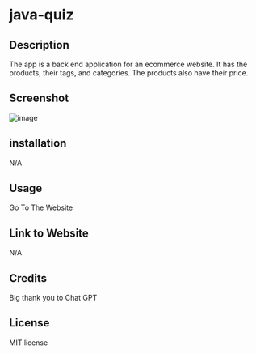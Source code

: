 # java-quiz

## Description 

The app is a back end application for an ecommerce website. It has the products, their tags, and categories. The products also have their price.

## Screenshot

![image](https://github.com/Deveritt96/java-quiz/assets/149841074/b293fc12-7a1b-404d-a4bc-8349cd6ff995)


## installation

N/A

## Usage

Go To The Website


## Link to Website

N/A


## Credits

Big thank you to Chat GPT

## License

MIT license

